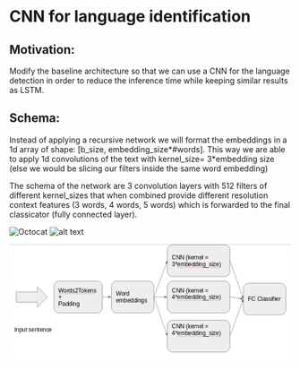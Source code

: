 # CNN for language identification
##  Motivation: 
Modify the baseline architecture so that we can use a CNN for the language detection in order to reduce the inference time while keeping similar results as LSTM.

## Schema:
Instead of applying a recursive network we will format the embeddings in a 1d array of shape: [b_size, embedding_size*#words]. This way we are able to apply 1d convolutions of the text with kernel_size= 3*embedding size (else we would be slicing our filters inside the same word embedding)

The schema of the network are 3 convolution layers with 512 filters of different kernel_sizes that when combined provide different resolution context features (3 words, 4 words, 5 words) which is forwarded to the final classicator (fully connected layer).


![Octocat](assets/images/captura.png)
![alt text](http://url/to/img.png)


 <p align="left">
  <img src="captura.png"/>
</p>
